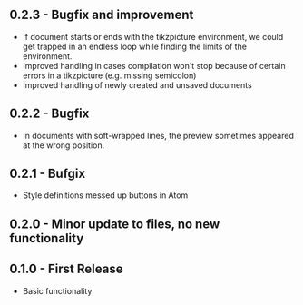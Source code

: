 ## 0.2.3 - Bugfix and improvement
* If document starts or ends with the tikzpicture environment, we could get trapped in an endless loop while finding the limits of the environment.
* Improved handling in cases compilation won't stop because of certain errors in a tikzpicture (e.g. missing semicolon)
* Improved handling of newly created and unsaved documents

## 0.2.2 - Bugfix
* In documents with soft-wrapped lines, the preview sometimes appeared at the wrong position.

## 0.2.1 - Bufgix
* Style definitions messed up buttons in Atom

## 0.2.0 - Minor update to files, no new functionality

## 0.1.0 - First Release
* Basic functionality
